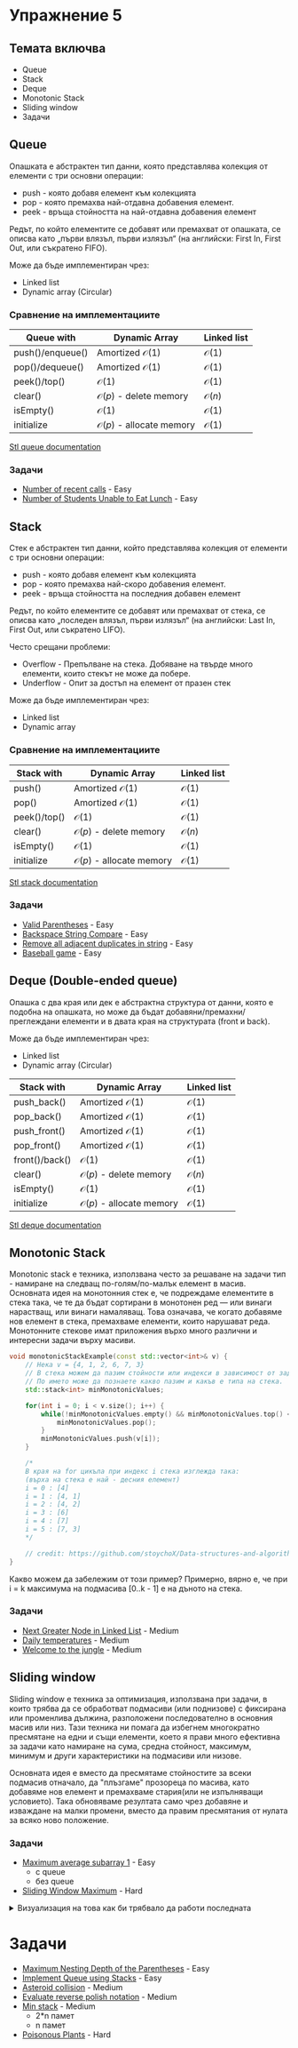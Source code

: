 # Упражнение 5

## Темата включва
- Queue
- Stack
- Deque
- Monotonic Stack
- Sliding window
- Задачи

## Queue
Опашката е абстрактен тип данни, която представлява колекция от елементи с три основни операции:

- push - която добавя елемент към колекцията
- pop - която премахва най-отдавна добавения елемент.
- peek - връща стойността на най-отдавна добавения елемент

Редът, по който елементите се добавят или премахват от опашката, се описва като „първи влязъл, първи излязъл“ (на английски: First In, First Out, или съкратено FIFO).

Може да бъде имплементиран чрез:
- Linked list
- Dynamic array (Circular)

### Сравнение на имплементациите
| Queue with       | Dynamic Array                      | Linked list      |
| ---------------- | ---------------------------------- | ---------------- |
| push()/enqueue() | Amortized $\mathcal{O}(1)$         | $\mathcal{O}(1)$ |
| pop()/dequeue()  | Amortized $\mathcal{O}(1)$         | $\mathcal{O}(1)$ |
| peek()/top()     | $\mathcal{O}(1)$                   | $\mathcal{O}(1)$ |
| clear()          | $\mathcal{O}(p)$ - delete memory   | $\mathcal{O}(n)$ |
| isEmpty()        | $\mathcal{O}(1)$                   | $\mathcal{O}(1)$ |
| initialize       | $\mathcal{O}(p)$ - allocate memory | $\mathcal{O}(1)$ |

[Stl queue documentation](https://en.cppreference.com/w/cpp/container/queue)

### Задачи
- [Number of recent calls](https://leetcode.com/problems/number-of-recent-calls/) - Easy
- [Number of Students Unable to Eat Lunch](https://leetcode.com/problems/number-of-students-unable-to-eat-lunch/) - Easy

## Stack
Стек е абстрактен тип данни, който представлява колекция от елементи с три основни операции:

- push - която добавя елемент към колекцията
- pop - която премахва най-скоро добавения елемент.
- peek - връща стойността на последния добавен елемент

Редът, по който елементите се добавят или премахват от стека, се описва като „последен влязъл, първи излязъл“ (на английски: Last In, First Out, или съкратено LIFO).

Често срещани проблеми:
- Overflow - Препълване на стека. Добяване на твърде много елементи, които стекът не може да побере.
- Underflow - Опит за достъп на елемент от празен стек

Може да бъде имплементиран чрез:
- Linked list
- Dynamic array

### Сравнение на имплементациите
| Stack with   | Dynamic Array                      | Linked list      |
| ------------ | ---------------------------------- | ---------------- |
| push()       | Amortized $\mathcal{O}(1)$         | $\mathcal{O}(1)$ |
| pop()        | Amortized $\mathcal{O}(1)$         | $\mathcal{O}(1)$ |
| peek()/top() | $\mathcal{O}(1)$                   | $\mathcal{O}(1)$ |
| clear()      | $\mathcal{O}(p)$ - delete memory   | $\mathcal{O}(n)$ |
| isEmpty()    | $\mathcal{O}(1)$                   | $\mathcal{O}(1)$ |
| initialize   | $\mathcal{O}(p)$ - allocate memory | $\mathcal{O}(1)$ |

[Stl stack documentation](https://en.cppreference.com/w/cpp/container/stack)

### Задачи
- [Valid Parentheses](https://leetcode.com/problems/valid-parentheses/) - Easy
- [Backspace String Compare](https://leetcode.com/problems/backspace-string-compare/) - Easy
- [Remove all adjacent duplicates in string](https://leetcode.com/problems/remove-all-adjacent-duplicates-in-string/) - Easy
- [Baseball game](https://leetcode.com/problems/baseball-game/) - Easy

## Deque (Double-ended queue)
Опашка с два края или дек е абстрактна структура от данни, която е подобна на опашката, но може да бъдат добавяни/премахни/преглеждани елементи и в двата края на структурата (front и back).

Може да бъде имплементиран чрез:
- Linked list
- Dynamic array (Circular)

| Stack with     | Dynamic Array                      | Linked list      |
| ------------   | ---------------------------------- | ---------------- |
| push_back()    | Amortized $\mathcal{O}(1)$         | $\mathcal{O}(1)$ |
| pop_back()     | Amortized $\mathcal{O}(1)$         | $\mathcal{O}(1)$ |
| push_front()   | Amortized $\mathcal{O}(1)$         | $\mathcal{O}(1)$ |
| pop_front()    | Amortized $\mathcal{O}(1)$         | $\mathcal{O}(1)$ |
| front()/back() | $\mathcal{O}(1)$                   | $\mathcal{O}(1)$ |
| clear()        | $\mathcal{O}(p)$ - delete memory   | $\mathcal{O}(n)$ |
| isEmpty()      | $\mathcal{O}(1)$                   | $\mathcal{O}(1)$ |
| initialize     | $\mathcal{O}(p)$ - allocate memory | $\mathcal{O}(1)$ |

[Stl deque documentation](https://en.cppreference.com/w/cpp/container/deque)

## Monotonic Stack

Monotonic stack е техника, използвана често за решаване на задачи тип - намиране на следващ по-голям/по-малък елемент в масив. Основната идея на монотонния стек е, че подреждаме елементите в стека така, че те да бъдат сортирани в монотонен ред — или винаги нарастващ, или винаги намаляващ. Това означава, че когато добавяме нов елемент в стека, премахваме елементи, които нарушават реда. Монотонните стекове имат приложения върхо много различни и интересни задачи върху масиви.

```c++
void monotonicStackExample(const std::vector<int>& v) {
    // Нека v = {4, 1, 2, 6, 7, 3}
    // В стека можем да пазим стойности или индекси в зависимост от задачата. 
    // По името може да познаете какво пазим и какъв е типа на стека.
    std::stack<int> minMonotonicValues; 

    for(int i = 0; i < v.size(); i++) {
        while(!minMonotonicValues.empty() && minMonotonicValues.top() < v[i]) {
            minMonotonicValues.pop();
        }
        minMonotonicValues.push(v[i]);
    }

    /*
    В края на for цикъла при индекс i стека изглежда така:
    (върха на стека е най - десния елемент)
    i = 0 : [4]
    i = 1 : [4, 1]
    i = 2 : [4, 2]
    i = 3 : [6]
    i = 4 : [7]
    i = 5 : [7, 3]    
    */

    // credit: https://github.com/stoychoX/Data-structures-and-algorithms/
}
```
Какво можем да забележим от този пример? Примерно, вярно е, че при i = k максимума на подмасива [0..k - 1] е на дъното на стека.

### Задачи
- [Next Greater Node in Linked List](https://leetcode.com/problems/next-greater-node-in-linked-list/) - Medium
- [Daily temperatures](https://leetcode.com/problems/daily-temperatures/) - Medium
- [Welcome to the jungle](https://www.hackerrank.com/contests/practice-4-sda/challenges/welcome-to-the-jungle) - Medium

## Sliding window
Sliding window е техника за оптимизация, използвана при задачи, в които трябва да се обработват подмасиви (или поднизове) с фиксирана или променлива дължина, разположени последователно в основния масив или низ. Тази техника ни помага да избегнем многократно пресмятане на едни и същи елементи, което я прави много ефективна за задачи като намиране на сума, средна стойност, максимум, минимум и други характеристики на подмасиви или низове.

Основната идея е вместо да пресмятаме стойностите за всеки подмасив отначало, да "плъзгаме" прозореца по масива, като добавяме нов елемент и премахваме стария(или не изпълняващи условието). Така обновяваме резултата само чрез добавяне и изваждане на малки промени, вместо да правим пресмятания от нулата за всяко ново положение.

### Задачи
- [Maximum average subarray 1](https://leetcode.com/problems/maximum-average-subarray-i/) - Easy
    - с queue
    - без queue
- [Sliding Window Maximum](https://leetcode.com/problems/sliding-window-maximum/) - Hard
<details>
  <summary>Визуализация на това как би трябвало да работи последната</summary>
    
  ![sliding_window_maximum](https://github.com/user-attachments/assets/2b728e60-4f88-4fcf-8296-12aaa448a880)
</details>


# Задачи
- [Maximum Nesting Depth of the Parentheses](https://leetcode.com/problems/maximum-nesting-depth-of-the-parentheses/) - Easy
- [Implement Queue using Stacks](https://leetcode.com/problems/implement-queue-using-stacks/) - Easy
- [Asteroid collision](https://leetcode.com/problems/asteroid-collision/) - Medium
- [Evaluate reverse polish notation](https://leetcode.com/problems/evaluate-reverse-polish-notation/) - Medium
- [Min stack](https://leetcode.com/problems/min-stack/) - Medium
  - 2*n памет
  - n памет
- [Poisonous Plants](https://www.hackerrank.com/challenges/poisonous-plants/) - Hard

